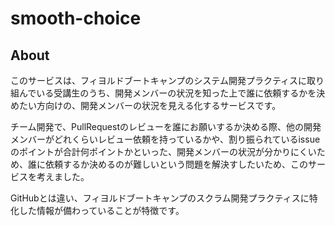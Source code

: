 # smooth-choice
## About
このサービスは、フィヨルドブートキャンプのシステム開発プラクティスに取り組んでいる受講生のうち、開発メンバーの状況を知った上で誰に依頼するかを決めたい方向けの、開発メンバーの状況を見える化するサービスです。

チーム開発で、PullRequestのレビューを誰にお願いするか決める際、他の開発メンバーがどれくらいレビュー依頼を持っているかや、割り振られているissueのポイントが合計何ポイントかといった、開発メンバーの状況が分かりにくいため、誰に依頼するか決めるのが難しいという問題を解決すしたいため、このサービスを考えました。

GitHubとは違い、フィヨルドブートキャンプのスクラム開発プラクティスに特化した情報が備わっていることが特徴です。
